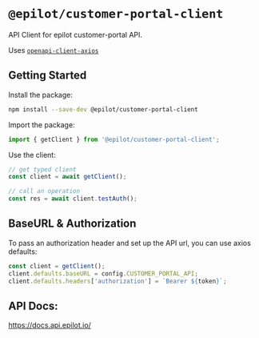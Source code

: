 # `@epilot/customer-portal-client`

API Client for epilot customer-portal API.

Uses [`openapi-client-axios`](https://github.com/anttiviljami/openapi-client-axios)

## Getting Started

Install the package:

```bash
npm install --save-dev @epilot/customer-portal-client
```

Import the package:

```typescript
import { getClient } from '@epilot/customer-portal-client';
```

Use the client:
```typescript
// get typed client
const client = await getClient();

// call an operation
const res = await client.testAuth();
```

## BaseURL & Authorization

To pass an authorization header and set up the API url, you can use axios
defaults:

```typescript
const client = getClient();
client.defaults.baseURL = config.CUSTOMER_PORTAL_API;
client.defaults.headers['authorization'] = `Bearer ${token}`;
```

## API Docs:

https://docs.api.epilot.io/
